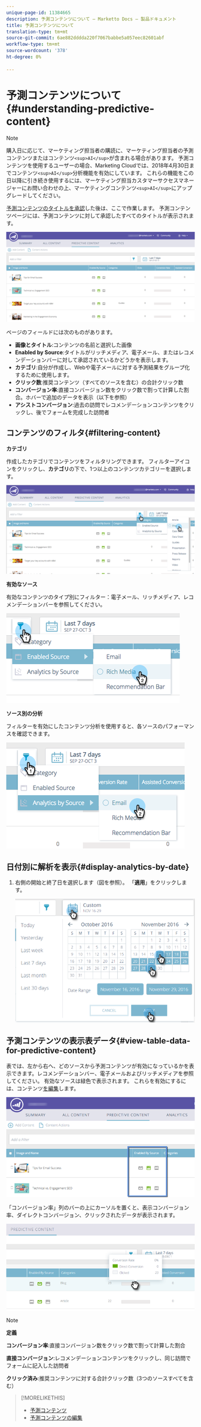 ```yaml
---
unique-page-id: 11384665
description: 予測コンテンツについて — Marketto Docs — 製品ドキュメント
title: 予測コンテンツについて
translation-type: tm+mt
source-git-commit: 6ae882dddda220f7067babbe5a057eec82601abf
workflow-type: tm+mt
source-wordcount: '378'
ht-degree: 0%

---
```



# 予測コンテンツについて{#understanding-predictive-content}

>[!NOTE]
>
>購入日に応じて、マーケティング担当者の購読に、マーケティング担当者の予測コンテンツまたはコンテンツ`<sup>AI</sup>`が含まれる場合があります。 予測コンテンツを使用するユーザーの場合、Marketing Cloudでは、2018年4月30日までコンテンツ`<sup>AI</sup>`分析機能を有効にしています。 これらの機能をこの日以降に引き続き使用するには、マーケティング担当カスタマーサクセスマネージャーにお問い合わせの上、マーケティングコンテンツ`<sup>AI</sup>`にアップグレードしてください。

[予測コンテンツのタイトルを承認](/help/marketo/product-docs/predictive-content/working-with-all-content/approve-a-title-for-predictive-content.md)した後は、ここで作業します。 予測コンテンツページには、予測コンテンツに対して承認したすべてのタイトルが表示されます。

![](assets/image2017-10-3-9-3a21-3a38.png)

ページのフィールドには次のものがあります。

* **画像とタイトル**:コンテンツの名前と選択した画像
* **Enabled by Source**:タイトルがリッチメディア、電子メール、またはレコメンデーションバーに対して承認されているかどうかを表示します。
* **カテゴリ**:自分が作成し、Webや電子メールに対する予測結果をグループ化するために使用します。
* **クリック数**:推奨コンテンツ（すべてのソースを含む）の合計クリック数
* **コンバージョン率**:直接コンバージョン数をクリック数で割って計算した割合。ホバーで追加のデータを表示（以下を参照）
* **アシストコンバージョン**:過去の訪問でレコメンデーションコンテンツをクリックし、後でフォームを完成した訪問者

## コンテンツのフィルタ{#filtering-content}

**カテゴリ**

作成したカテゴリでコンテンツをフィルタリングできます。 フィルターアイコンをクリックし、**カテゴリ**&#x200B;の下で、1つ以上のコンテンツカテゴリーを選択します。

![](assets/image2017-10-3-9-3a24-3a38.png)

**有効なソース**

有効なコンテンツのタイプ別にフィルター：電子メール、リッチメディア、レコメンデーションバーを参照してください。

![](assets/image2017-10-3-9-3a25-3a9.png)

**ソース別の分析**

フィルターを有効にしたコンテンツ分析を使用すると、各ソースのパフォーマンスを確認できます。

![](assets/image2017-10-3-9-3a25-3a34.png)

## 日付別に解析を表示{#display-analytics-by-date}

1. 右側の開始と終了日を選択します（図を参照）。 「**適用**」をクリックします。

   ![](assets/predictive-content-filter-by-date-hands.png)

## 予測コンテンツの表示表データ{#view-table-data-for-predictive-content}

表では、左から右へ、どのソースから予測コンテンツが有効になっているかを表示できます。レコメンデーションバー、電子メールおよびリッチメディアを参照してください。 有効なソースは緑色で表示されます。 これらを有効にするには、コンテンツ[を編集](https://docs.marketo.com/display/docs/edit+predictive+content)します。

![](assets/image2017-10-3-9-3a26-3a25.png)

「コンバージョン率」列のバーの上にカーソルを置くと、表示コンバージョン率、ダイレクトコンバージョン、クリックされたデータが表示されます。

![](assets/predictive-content-conversion-rate-popup-hand.png)

>[!NOTE]
>
>**定義**
>
>**コンバージョン率**:直接コンバージョン数をクリック数で割って計算した割合
>
>**直接コンバージョン**:レコメンデーションコンテンツをクリックし、同じ訪問でフォームに記入した訪問者
>
>**クリック済み**:推奨コンテンツに対する合計クリック数（3つのソースすべてを含む）

>[!MORELIKETHIS]
>
>* [予測コンテンツ](https://docs.marketo.com/display/docs/predictive+content)
>* [予測コンテンツの編集](https://docs.marketo.com/display/docs/edit+predictive+content)

